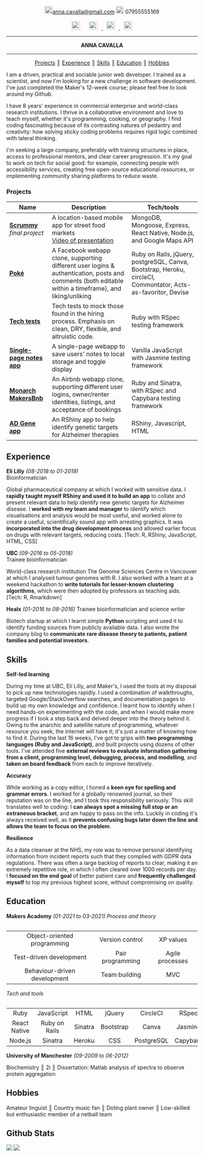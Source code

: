 <!DOCTYPE html>
<html lang="en">
<body>
<div align="center" ;>

<img src="https://www.iconpacks.net/icons/1/free-mail-icon-142-thumb.png" alt="mail" height="20" width="20"/>anna.cavalla@gmail.com <img src="https://i.pinimg.com/originals/ab/bf/1b/abbf1bfad107b77242957b1366d5bdb6.png" alt="phone" height="20" width="20"> 07955555169</br></br>
<span align="justify"> <a href='https://www.linkedin.com/in/anna-cavalla-bb919ba3/'><img src="https://www.iconfinder.com/data/icons/free-social-icons/67/linkedin_circle_color-512.png" alt="linkedin" height="22" width="22" hspace="10"/></a> <a href='https://anna-cavalla.gitbook.io/makers/'> <img src="https://encrypted-tbn0.gstatic.com/images?q=tbn:ANd9GcQvSYeHkS2ZB0Jf8Xg7OsxNdAnORA_8fvjsO6GOs2w4BUEe3A9aNGa4D2ZiSFfGX7oGzW0&usqp=CAU" alt="gitbooks" height="22" width="22" hspace="10"></a><a href='https://www.youtube.com/watch?v=ZS8sKxE3Hqk&t=13s'> <img src="https://i.pinimg.com/originals/46/02/cb/4602cbc18967da9c1eba7452905cd99b.png" alt="youtube" height="22" width="22" hspace="10"></a><a href='https://www.github.com/acavalla/'> <img src="https://www.clipartmax.com/png/middle/48-483031_github-logo-black-and-white-github-icon-vector.png" alt="github" height="22" width="22" hspace="10"/></a></span>

---

 **ANNA CAVALLA**

---


[Projects](#Projects) ║ [Experience](#experience) ║ [Skills](#skills) ║ [Education](#education) ║ [Hobbies](#hobbies)
</div>


I am a driven, practical and sociable junior web developer. I trained as a scientist, and now I'm looking for a new challenge in software development. I've just completed the Maker's 12-week course; please feel free to look around my Github.

I have 8 years' experience in commercial enterprise and world-class research institutions. I thrive in a collaborative environment and love to teach myself, whether it's programming, cooking, or geography. I find coding fascinating because of its contrasting natures of pedantry and creativity: how solving sticky coding problems requires rigid logic combined with lateral thinking.

I'm seeking a large company, preferably with training structures in place, access to professional mentors, and clear career progression. It's my goal to work on tech for social good: for example, connecting people with accessibility services, creating free open-source educational resources, or implementing community sharing platforms to reduce waste.

### Projects

| Name           | Description     | Tech/tools     |
| ------- | ------------ | --------- |
|  <span style="color:blue;text-decoration:underline"><b>[Scrummy](https://github.com/acavalla/MarketFinder)</span></b> _final project_| A location-based mobile app for street food markets</br> [Video of presentation](https://www.youtube.com/watch?v=ZS8sKxE3Hqk&t=13s) | MongoDB, Mongoose, Express, React Native, Node.js, and Google Maps API |
| <span style="color:blue;text-decoration:underline"><b>[Poké](https://github.com/acavalla/acebook-poke)</span> | A Facebook webapp clone, supporting different user logins & authentication, posts and comments (both editable within a timeframe), and liking/unliking | Ruby on Rails, jQuery, postgreSQL, Canva, Bootstrap, Heroku, circleCI, Commontator, Acts-as-favoritor, Devise|
| <span style="color:blue;text-decoration:underline"><b>[Tech tests](https://github.com/acavalla/tech-tests)</span> | Tech tests to mock those found in the hiring process. Emphasis on clean, DRY, flexible, and altruistic code. | Ruby with RSpec testing framework|
| <span style="color:blue;text-decoration:underline"><b>[Single-page notes app](https://github.com/acavalla/belarus)</span> | A single-page webapp to save users' notes to local storage and toggle display |Vanilla JavaScript with Jasmine testing framework|
| <span style="color:blue;text-decoration:underline"><b>[Monarch MakersBnb](https://github.com/acavalla/monarchmakersbnb)</span> | An Airbnb webapp clone, supporting different user logins, owner/renter identities, listings, and acceptance of bookings|Ruby and Sinatra, with RSpec and Capybara testing framework|
| <span style="color:blue;text-decoration:underline"><b>[AD Gene app](https://github.com/acavalla/ADgeneapp)</span> | An RShiny app to help identify genetic targets for Alzheimer therapies | RShiny, Javascript, HTML |

## Experience

**Eli Lilly** _(08-2018 to 01-2019)_  
Bioinformatician

Global pharmaceutical company at which I worked with sensitive data. I **rapidly taught myself RShiny and used it to build an app** to collate and present relevant data to help identify new genetic targets for Alzheimer disease. I **worked with my team and manager** to identify which visualisations and analysis would be most useful, and worked alone to create a useful, scientifically sound app with arresting graphics. It was **incorporated into the drug development process** and allowed earlier focus on drugs with relevant targets, reducing costs.
[Tech: R, RShiny, JavaScript, HTML, CSS]

**UBC** _(09-2016 to 05-2018)_  
Trainee bioinformatician

World-class research institution The Genome Sciences Centre in Vancouver at which I analysed tumour genomes with R. I also worked with a team at a weekend hackathon to **write tutorials for lesser-known clustering algorithms**, which were then adopted by professors as teaching aids.
[Tech: R, Rmarkdown]

**Healx** _(01-2016 to 08-2016)_
Trainee bioinformatician and science writer

Biotech startup at which I learnt simple **Python** scripting and used it to identify funding sources from publicly available data. I also wrote the company blog to **communicate rare disease theory to patients, patient families and potential investors**.


## Skills

**Self-led learning**

During my time at UBC, Eli Lilly, and Maker's, I used the tools at my disposal to pick up new technologies rapidly. I used a combination of walkthroughs, targeted Google/StackOverflow searches, and documentation pages to build up my own knowledge and confidence. I learnt how to identify when I need hands-on experimenting with the code, and when I would make more progress if I took a step back and delved deeper into the theory behind it. Owing to the anarchic and satellite nature of programming, whatever resource you seek, the internet will have it; it's just a matter of knowing how to find it. During the last 16 weeks, I've got to grips with **two programming languages (Ruby and JavaScript)**, and built projects using dozens of other tools. I've attended five **external reviews to evaluate information gathering from a client, programming level, debugging, process, and modelling**, and **taken on board feedback** from each to improve iteratively.

**Accuracy**

While working as a copy editor, I honed a **keen eye for spelling and grammar errors**. I worked for a globally renowned journal, so their reputation was on the line, and I took this responsibility seriously. This skill translates well to coding: I **can always spot a missing full stop or an extraneous bracket**, and am happy to pass on the info. Luckily in coding it's always received well, as it **prevents confusing bugs later down the line and allows the team to focus on the problem**.

**Resilience**

As a data cleanser at the NHS, my role was to remove personal identifying information from incident reports such that they complied with GDPR data regulations. There was often a large backlog of reports to clear, making it an extremely repetitive role, in which I often cleared over 1000 records per day. I **focused on the end goal** of better patient care and **frequently challenged myself** to top my previous highest score, without compromising on quality.

## Education

**Makers Academy** _(01-2021 to 03-2021)_
_Process and theory_
<table align="left">
    <tr>
        <td align="center">Object-oriented programming</td>
        <td align="center">Version control</td>
        <td align="center">XP values</td>
    </tr>
    <tr>
        <td align="center">Test-driven development</td>
        <td align="center">Pair programming</td>
        <td align="center">Agile processes</td>
    </tr>
    <tr>
        <td align="center">Behaviour-driven development</td>
        <td align="center">Team building</td>
        <td align="center">MVC</td>
    </tr>
</table>

_Tech and tools_
<table align="left">
    <tr>
        <td align="center">Ruby</td>
        <td align="center">JavaScript</td>
        <td align="center">HTML</td>
        <td align="center">jQuery</td>
        <td align="center">CircleCI</td>
        <td align="center">RSpec</td>
    </tr>
    <tr>
        <td align="center">React Native</td>
        <td align="center">Ruby on Rails</td>
        <td align="center">Sinatra</td>
        <td align="center">Bootstrap</td>
        <td align="center">Canva</td>
        <td align="center">Jasmine</td>
    </tr>
    <tr>
        <td align="center">Node.js</td>
        <td align="center">Sinatra</td>
        <td align="center">Heroku</td>
        <td align="center">CSS</td>
        <td align="center">PostgreSQL</td>
        <td align="center">Capybara</td>
    </tr>
</table>

**University of Manchester** _(09-2009 to 06-2012)_

Biochemistry ║ 2i ║ Dissertation: Matlab analysis of spectra to observe protein aggregation


## Hobbies

Amateur linguist ║ Country music fan ║ Doting plant owner ║ Low-skilled but enthusiastic member of a netball team

## Github Stats
<div><a href="https://github-readme-stats.vercel.app/api?username=acavalla&show_icons=true&theme=react">
  <img  align="left" src="https://github-readme-stats.vercel.app/api?username=acavalla&show_icons=true&theme=react" />
</a>


<a href="https://github-readme-stats.vercel.app/api/top-langs/?username=acavalla&theme=react&hide=SCSS">
  <img align="left" src="https://github-readme-stats.vercel.app/api/top-langs/?username=acavalla&theme=react&hide=SCSS" />
</a>
</div>

</body>
</html>
